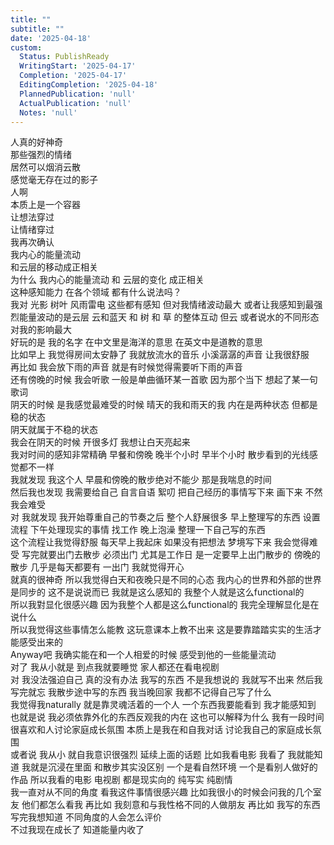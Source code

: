 ```yaml
---  
title: ""  
subtitle: ""  
date: '2025-04-18'  
custom:  
  Status: PublishReady  
  WritingStart: '2025-04-17'  
  Completion: '2025-04-17'  
  EditingCompletion: '2025-04-18'  
  PlannedPublication: 'null'  
  ActualPublication: 'null'  
  Notes: 'null'  
---      
```

人真的好神奇    
那些强烈的情绪    
居然可以烟消云散    
感觉毫无存在过的影子      
人啊    
本质上是一个容器    
让想法穿过    
让情绪穿过      
我再次确认    
我内心的能量流动    
和云层的移动成正相关      
为什么 我内心的能量流动 和 云层的变化 成正相关      
这种感知能力 在各个领域 都有什么说法吗？      
我对 光影 树叶 风雨雷电 这些都有感知 但对我情绪波动最大 或者让我感知到最强烈能量波动的是云层 云和蓝天 和 树 和 草 的整体互动 但云 或者说水的不同形态 对我的影响最大      
好玩的是 我的名字 在中文里是海洋的意思 在英文中是道教的意思      
比如早上 我觉得房间太安静了 我就放流水的音乐 小溪潺潺的声音 让我很舒服      
再比如 我会放下雨的声音 就是有时候觉得需要听下雨的声音      
还有傍晚的时候 我会听歌 一般是单曲循环某一首歌 因为那个当下 想起了某一句歌词      
阴天的时候 是我感觉最难受的时候 晴天的我和雨天的我 内在是两种状态 但都是稳的状态      
阴天就属于不稳的状态      
我会在阴天的时候 开很多灯 我想让白天亮起来      
我对时间的感知非常精确 早餐和傍晚 晚半个小时 早半个小时 散步看到的光线感觉都不一样      
我就发现 我这个人 早晨和傍晚的散步绝对不能少 那是我喘息的时间      
然后我也发现 我需要给自己 自言自语 絮叨 把自己经历的事情写下来 画下来 不然我会难受      
对 我就发现 我开始尊重自己的节奏之后 整个人舒展很多 早上整理写的东西 设置流程 下午处理现实的事情 找工作 晚上泡澡 整理一下自己写的东西      
这个流程让我觉得舒服 每天早上我起床 如果没有把想法 梦境写下来 我会觉得难受 写完就要出门去散步 必须出门 尤其是工作日 是一定要早上出门散步的 傍晚的散步 几乎是每天都要有 一出门 我就觉得开心      
就真的很神奇 所以我觉得白天和夜晚只是不同的心态 我内心的世界和外部的世界是同步的 这不是说说而已 我就是这么感知的 我整个人就是这么functional的      
所以我對显化很感兴趣 因为我整个人都是这么functional的 我完全理解显化是在说什么      
所以我觉得这些事情怎么能教 这玩意课本上教不出来 这是要靠踏踏实实的生活才能感受出来的      
Anyway吧 我确实能在和一个人相爱的时候 感受到他的一些能量流动      
对了 我从小就是 到点我就要睡觉 家人都还在看电视剧      
对 我没法强迫自己 真的没有办法 我写的东西 不是我想说的 我就写不出来 然后我写完就忘 我散步途中写的东西 我当晚回家 我都不记得自己写了什么      
我觉得我naturally 就是靠灵魂活着的一个人 一个东西我要能看到 我才能感知到 也就是说 我必须依靠外化的东西反观我的内在 这也可以解释为什么 我有一段时间很喜欢和人讨论家庭成长氛围 本质上是我在和自我对话 讨论我自己的家庭成长氛围      
或者说 我从小 就自我意识很强烈 延续上面的话题 比如我看电影 我看了 我就能知道 我就是沉浸在里面 和散步其实没区别 一个是看自然环境 一个是看别人做好的作品 所以我看的电影 电视剧 都是现实向的 纯写实 纯剧情      
我一直对从不同的角度 看我这件事情很感兴趣 比如我很小的时候会问我的几个室友 他们都怎么看我 再比如 我刻意和与我性格不同的人做朋友 再比如 我写的东西 写完我想知道 不同角度的人会怎么评价      
不过我现在成长了 知道能量内收了      
  